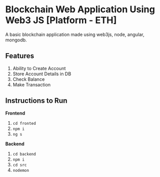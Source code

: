 # Blockchain Web Application Using Web3 JS [Platform - ETH]

A basic blockchain application made using web3js, node, angular, mongodb.

## Features

1. Ability to Create Account
2. Store Account Details in DB
3. Check Balance
4. Make Transaction

## Instructions to Run

**Frontend**

1. `cd fronted`
2. `npm i`
3. `ng s`

**Backend**

1. `cd backend`
2. `npm i`
3. `cd src`
4. `nodemon`